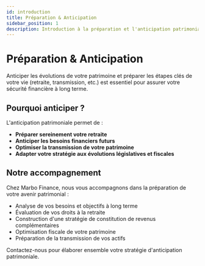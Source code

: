 ```yaml
---
id: introduction
title: Préparation & Anticipation
sidebar_position: 1
description: Introduction à la préparation et l'anticipation patrimoniale
---
```


# Préparation & Anticipation

Anticiper les évolutions de votre patrimoine et préparer les étapes clés de votre vie (retraite, transmission, etc.) est essentiel pour assurer votre sécurité financière à long terme.

## Pourquoi anticiper ?

L'anticipation patrimoniale permet de :

- **Préparer sereinement votre retraite**
- **Anticiper les besoins financiers futurs**
- **Optimiser la transmission de votre patrimoine**
- **Adapter votre stratégie aux évolutions législatives et fiscales**

## Notre accompagnement

Chez Marbo Finance, nous vous accompagnons dans la préparation de votre avenir patrimonial :

- Analyse de vos besoins et objectifs à long terme
- Évaluation de vos droits à la retraite
- Construction d'une stratégie de constitution de revenus complémentaires
- Optimisation fiscale de votre patrimoine
- Préparation de la transmission de vos actifs

Contactez-nous pour élaborer ensemble votre stratégie d'anticipation patrimoniale.